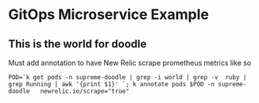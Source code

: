 # GitOps Microservice Example

## This is the world for doodle

Must add annotation to have New Relic scrape prometheus metrics like so

``` POD=`k get pods -n supreme-doodle | grep -i world | grep -v  ruby | grep Running | awk '{print $1}' `; k annotate pods $POD -n supreme-doodle   newrelic.io/scrape="true" ```
